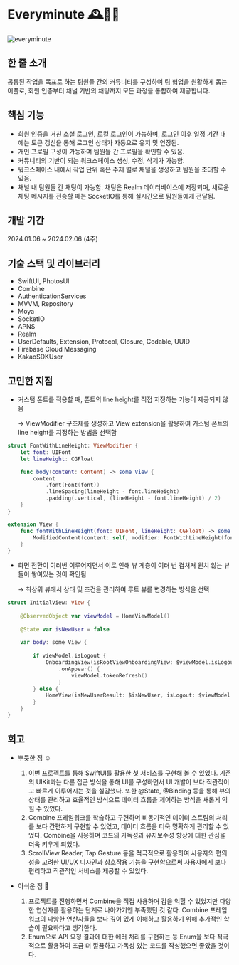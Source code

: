 # Everyminute 🕰️👨‍💻
![everyminute](https://github.com/yeonupark/MessengerProject/assets/130972950/40d99459-0a81-44e1-95cb-ad80f51b117c)

## 한 줄 소개
공통된 작업을 목표로 하는 팀원들 간의 커뮤니티를 구성하여 팀 협업을 원활하게 돕는 어플로, 회원 인증부터 채널 기반의 채팅까지 모든 과정을 통합하여 제공합니다.

## 핵심 기능
- 회원 인증을 거친 소셜 로그인, 로컬 로그인이 가능하며, 로그인 이후 일정 기간 내에는 토큰 갱신을 통해 로그인 상태가 자동으로 유지 및 연장됨.
- 개인 프로필 구성이 가능하며 팀원들 간 프로필을 확인할 수 있음.
- 커뮤니티의 기반이 되는 워크스페이스 생성, 수정, 삭제가 가능함.
- 워크스페이스 내에서 작업 단위 혹은 주제 별로 채널을 생성하고 팀원을 초대할 수 있음.
- 채널 내 팀원들 간 채팅이 가능함. 채팅은 Realm 데이터베이스에 저장되며, 새로운 채팅 메시지를 전송할 때는 SocketIO를 통해 실시간으로 팀원들에게 전달됨.

## 개발 기간
2024.01.06 ~ 2024.02.06 (4주)

## 기술 스택 및 라이브러리
- SwiftUI, PhotosUI
- Combine
- AuthenticationServices
- MVVM, Repository
- Moya
- SocketIO
- APNS
- Realm
- UserDefaults, Extension, Protocol, Closure, Codable, UUID
- Firebase Cloud Messaging
- KakaoSDKUser

## 고민한 지점
- 커스텀 폰트를 적용할 때, 폰트의 line height를 직접 지정하는 기능이 제공되지 않음

  &rarr; ViewModifier 구조체를 생성하고 View extension을 활용하여 커스텀 폰트의 line height를 지정하는 방법을 선택함

```swift
struct FontWithLineHeight: ViewModifier {
    let font: UIFont
    let lineHeight: CGFloat

    func body(content: Content) -> some View {
        content
            .font(Font(font))
            .lineSpacing(lineHeight - font.lineHeight)
            .padding(.vertical, (lineHeight - font.lineHeight) / 2)
    }
}

extension View {
    func fontWithLineHeight(font: UIFont, lineHeight: CGFloat) -> some View {
        ModifiedContent(content: self, modifier: FontWithLineHeight(font: font, lineHeight: lineHeight))
    }
}
```
  
- 화면 전환이 여러번 이루어지면서 이로 인해 뷰 계층이 여러 번 겹쳐져 원치 않는 뷰들이 쌓여있는 것이 확인됨

  &rarr; 최상위 뷰에서 상태 및 조건을 관리하여 루트 뷰를 변경하는 방식을 선택

```swift
struct InitialView: View {
    
    @ObservedObject var viewModel = HomeViewModel()
    
    @State var isNewUser = false
    
    var body: some View {
        
        if viewModel.isLogout {
            OnboardingView(isRootViewOnboardingView: $viewModel.isLogout, isNewUser: $isNewUser)
                .onAppear() {
                    viewModel.tokenRefresh()
                }
        } else {
            HomeView(isNewUserResult: $isNewUser, isLogout: $viewModel.isLogout)
        }
    }
}
```

## 회고
- 뿌듯한 점 ☺️
  1. 이번 프로젝트를 통해 SwiftUI를 활용한 첫 서비스를 구현해 볼 수 있었다. 기존의 UIKit과는 다른 접근 방식을 통해 UI를 구성하면서 UI 개발이 보다 직관적이고 빠르게 이루어지는 것을 실감했다. 또한 @State, @Binding 등을 통해 뷰의 상태를 관리하고 효율적인 방식으로 데이터 흐름을 제어하는 방식을 새롭게 익힐 수 있었다.
  2. Combine 프레임워크를 학습하고 구현하며 비동기적인 데이터 스트림의 처리를 보다 간편하게 구현할 수 있었고, 데이터 흐름을 더욱 명확하게 관리할 수 있었다. Combine을 사용하며 코드의 가독성과 유지보수성 향상에 대한 관심을 더욱 키우게 되었다.
  3. ScrollView Reader, Tap Gesture 등을 적극적으로 활용하여 사용자의 편의성을 고려한 UI/UX 디자인과 상호작용 기능을 구현함으로써 사용자에게 보다 편리하고 직관적인 서비스를 제공할 수 있었다.

- 아쉬운 점 🥲
  1. 프로젝트를 진행하면서 Combine을 직접 사용하며 감을 익힐 수 있었지만 다양한 연산자를 활용하는 단계로 나아가기엔 부족했던 것 같다. Combine 프레임워크의 다양한 연산자들을 보다 깊이 있게 이해하고 활용하기 위해 추가적인 학습이 필요하다고 생각한다.
  2. Enum으로 API 요청 결과에 대한 에러 처리를 구현하는 등 Enum을 보다 적극적으로 활용하여 조금 더 깔끔하고 가독성 있는 코드를 작성했으면 좋았을 것이다. 
